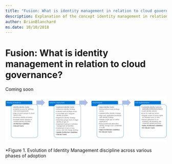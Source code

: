 ```yaml
---
title: "Fusion: What is identity management in relation to cloud governance"
description: Explanation of the concept identity management in relation to cloud governance
author: BrianBlanchard
ms.date: 10/10/2018
---
```


# Fusion: What is identity management in relation to cloud governance?

Coming soon

![Evolution of the Identity Management Discipline across various phases of adoption](../../_images/governance-discipline-identity-management.png)

*Figure 1. Evolution of Identity Management discipline across various phases of adoption